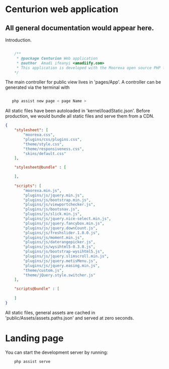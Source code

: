 # Centurion web application

## All general documentation would appear here.

Introduction.

```php

    /**
     * @package Centurion Web application
     * @author  Amadi ifeanyi <amadiify.com>
     * This application is developed with the Moorexa open source PHP framework, developed and managed by Fregate Software Lab.
    */
```

The main controller for public view lives in 'pages/App'. A controller can be generated via the terminal with 

```bash

   php assist new page < page Name >
```

All static files have been autoloaded in 'kernel/loadStatic.json'. Before production, we would bundle all static files and serve them from a CDN. 

```json
{
    "stylesheet": [
        "moorexa.css",
        "plugins/css/plugins.css",
        "theme/style.css",
        "theme/responsiveness.css",
        "skins/default.css"
    ],

    "stylesheet@bundle" : [

    ],
    
    "scripts": [
        "moorexa.min.js",
        "plugins/js/jquery.min.js",
        "plugins/js/bootstrap.min.js",
        "plugins/js/viewportchecker.js",
        "plugins/js/bootsnav.js",
        "plugins/js/slick.min.js",
        "plugins/js/jquery.nice-select.min.js",
        "plugins/js/jquery.fancybox.min.js",
        "plugins/js/jquery.downCount.js",
        "plugins/js/freshslider.1.0.0.js",
        "plugins/js/moment.min.js",
        "plugins/js/daterangepicker.js",
        "plugins/js/wysihtml5-0.3.0.js",
        "plugins/js/bootstrap-wysihtml5.js",
        "plugins/js/jquery.slimscroll.min.js",
        "plugins/js/jquery.metisMenu.js",
        "plugins/js/jquery.easing.min.js",
        "theme/custom.js",
        "theme/jQuery.style.switcher.js"
    ],

    "scripts@bundle" : [
        
    ]
}
```

All static files, general assets are cached in 'public/Assets/assets.paths.json' and served at zero seconds.

# Landing page
You can start the development server by running:

```bash
    php assist serve
```